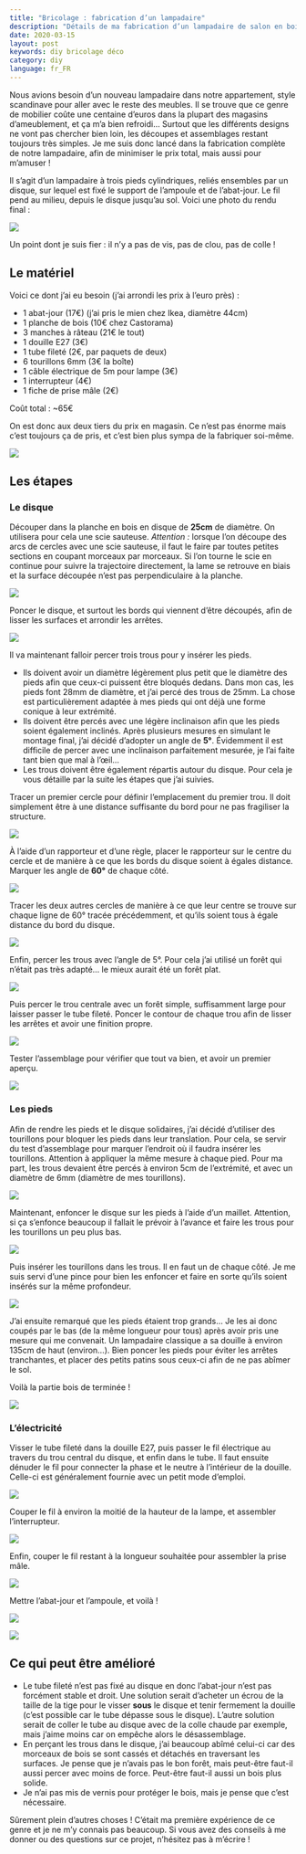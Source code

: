 ```yaml
---
title: "Bricolage : fabrication d’un lampadaire"
description: "Détails de ma fabrication d’un lampadaire de salon en bois."
date: 2020-03-15
layout: post
keywords: diy bricolage déco
category: diy
language: fr_FR
---
```


Nous avions besoin d’un nouveau lampadaire dans notre appartement, style
scandinave pour aller avec le reste des meubles. Il se trouve que ce genre de
mobilier coûte une centaine d’euros dans la plupart des magasins d’ameublement,
et ça m’a bien refroidi… Surtout que les différents designs ne vont pas chercher
bien loin, les découpes et assemblages restant toujours très simples. Je me suis
donc lancé dans la fabrication complète de notre lampadaire, afin de minimiser
le prix total, mais aussi pour m’amuser !

Il s’agit d’un lampadaire à trois pieds cylindriques, reliés ensembles par un
disque, sur lequel est fixé le support de l’ampoule et de l’abat-jour. Le fil
pend au milieu, depuis le disque jusqu’au sol. Voici une photo du rendu final :

![](/images/diy-lamp/18-final-2.jpg)

Un point dont je suis fier : il n’y a pas de vis, pas de clou, pas de colle !

## Le matériel

Voici ce dont j’ai eu besoin (j’ai arrondi les prix à l’euro près) :

- 1 abat-jour (17€) (j’ai pris le mien chez Ikea, diamètre 44cm)
- 1 planche de bois (10€ chez Castorama)
- 3 manches à râteau (21€ le tout)
- 1 douille E27 (3€)
- 1 tube fileté (2€, par paquets de deux)
- 6 tourillons 6mm (3€ la boîte)
- 1 câble électrique de 5m pour lampe (3€)
- 1 interrupteur (4€)
- 1 fiche de prise mâle (2€)

Coût total : ~65€

On est donc aux deux tiers du prix en magasin. Ce n’est pas énorme mais c’est
toujours ça de pris, et c’est bien plus sympa de la fabriquer soi-même. 

![](/images/diy-lamp/01-materiel.jpg)

## Les étapes

### Le disque

Découper dans la planche en bois en disque de **25cm** de diamètre. On utilisera
pour cela une scie sauteuse. *Attention :* lorsque l’on découpe des arcs de
cercles avec une scie sauteuse, il faut le faire par toutes petites sections en
coupant morceaux par morceaux. Si l’on tourne le scie en continue pour suivre la
trajectoire directement, la lame se retrouve en biais et la surface découpée
n’est pas perpendiculaire à la planche.

![](/images/diy-lamp/02-decoupe-disque.jpg)

Poncer le disque, et surtout les bords qui viennent d’être découpés, afin de
lisser les surfaces et arrondir les arrêtes.

![](/images/diy-lamp/03-ponce-disque.jpg)

Il va maintenant falloir percer trois trous pour y insérer les pieds.

- Ils doivent avoir un diamètre légèrement plus petit que le diamètre des pieds
  afin que ceux-ci puissent être bloqués dedans. Dans mon cas, les pieds font
  28mm de diamètre, et j’ai percé des trous de 25mm. La chose est
  particulièrement adaptée à mes pieds qui ont déjà une forme conique à leur
  extrémité.
- Ils doivent être percés avec une légère inclinaison afin que les pieds soient
  également inclinés. Après plusieurs mesures en simulant le montage final, j’ai
  décidé d’adopter un angle de **5°**. Évidemment il est difficile de percer
  avec une inclinaison parfaitement mesurée, je l’ai faite tant bien que mal à
  l’œil…
- Les trous doivent être également répartis autour du disque. Pour cela je vous
  détaille par la suite les étapes que j’ai suivies.

Tracer un premier cercle pour définir l’emplacement du premier trou. Il doit
simplement être à une distance suffisante du bord pour ne pas fragiliser la
structure.

![](/images/diy-lamp/04-premier-cercle-disque.jpg)

À l’aide d’un rapporteur et d’une règle, placer le rapporteur sur le centre du
cercle et de manière à ce que les bords du disque soient à égales distance.
Marquer les angle de **60°** de chaque côté.

![](/images/diy-lamp/05-rapporteur-disque.jpg)

Tracer les deux autres cercles de manière à ce que leur centre se trouve sur
chaque ligne de 60° tracée précédemment, et qu’ils soient tous à égale distance
du bord du disque.

![](/images/diy-lamp/06-trois-cercles-disque.jpg)

Enfin, percer les trous avec l’angle de 5°. Pour cela j’ai utilisé un forêt qui
n’était pas très adapté… le mieux aurait été un forêt plat.

![](/images/diy-lamp/07-percer-disque.jpg)

Puis percer le trou centrale avec un forêt simple, suffisamment large pour
laisser passer le tube fileté. Poncer le contour de chaque trou afin de lisser
les arrêtes et avoir une finition propre.

![](/images/diy-lamp/08-disque-final.jpg)

Tester l’assemblage pour vérifier que tout va bien, et avoir un premier aperçu.

![](/images/diy-lamp/09-test-assemblage.jpg)

### Les pieds

Afin de rendre les pieds et le disque solidaires, j’ai décidé d’utiliser des
tourillons pour bloquer les pieds dans leur translation. Pour cela, se servir du
test d’assemblage pour marquer l’endroit où il faudra insérer les tourillons.
Attention à appliquer la même mesure à chaque pied. Pour ma part, les trous
devaient être percés à environ 5cm de l’extrémité, et avec un diamètre de 6mm
(diamètre de mes tourillons).

![](/images/diy-lamp/10-trous-tourillons.jpg)

Maintenant, enfoncer le disque sur les pieds à l’aide d’un maillet. Attention,
si ça s’enfonce beaucoup il fallait le prévoir à l’avance et faire les trous
pour les tourillons un peu plus bas.

![](/images/diy-lamp/11-maillet-disque.jpg)

Puis insérer les tourillons dans les trous. Il en faut un de chaque côté. Je me
suis servi d’une pince pour bien les enfoncer et faire en sorte qu’ils soient
insérés sur la même profondeur.

![](/images/diy-lamp/12-enfoncer-tourillons.jpg)

J’ai ensuite remarqué que les pieds étaient trop grands… Je les ai donc coupés
par le bas (de la même longueur pour tous) après avoir pris une mesure qui me
convenait. Un lampadaire classique a sa douille à environ 135cm de haut
(environ…). Bien poncer les pieds pour éviter les arrêtes tranchantes, et placer
des petits patins sous ceux-ci afin de ne pas abîmer le sol.

Voilà la partie bois de terminée !

![](/images/diy-lamp/13-final-bois.jpg)

### L’électricité

Visser le tube fileté dans la douille E27, puis passer le fil électrique au
travers du trou central du disque, et enfin dans le tube. Il faut ensuite
dénuder le fil pour connecter la phase et le neutre à l’intérieur de la douille.
Celle-ci est généralement fournie avec un petit mode d’emploi.

![](/images/diy-lamp/14-assemblage-douille.jpg)

Couper le fil à environ la moitié de la hauteur de la lampe, et assembler
l’interrupteur.

![](/images/diy-lamp/15-assemblage-interrupteur.jpg)

Enfin, couper le fil restant à la longueur souhaitée pour assembler la prise
mâle.

![](/images/diy-lamp/16-assemblage-prise.jpg)

Mettre l’abat-jour et l’ampoule, et voilà !

![](/images/diy-lamp/17-final-1.jpg)

![](/images/diy-lamp/18-final-2.jpg)

## Ce qui peut être amélioré

- Le tube fileté n’est pas fixé au disque en donc l’abat-jour n’est pas
  forcément stable et droit. Une solution serait d’acheter un écrou de la taille
  de la tige pour le visser **sous** le disque et tenir fermement la douille
  (c’est possible car le tube dépasse sous le disque). L’autre solution serait
  de coller le tube au disque avec de la colle chaude par exemple, mais j’aime
  moins car on empêche alors le désassemblage.
- En perçant les trous dans le disque, j’ai beaucoup abîmé celui-ci car des
  morceaux de bois se sont cassés et détachés en traversant les surfaces. Je
  pense que je n’avais pas le bon forêt, mais peut-être faut-il aussi percer
  avec moins de force. Peut-être faut-il aussi un bois plus solide.
- Je n’ai pas mis de vernis pour protéger le bois, mais je pense que c’est
  nécessaire.

Sûrement plein d’autres choses ! C’était ma première expérience de ce genre et
je ne m’y connais pas beaucoup. Si vous avez des conseils à me donner ou des
questions sur ce projet, n’hésitez pas à m’écrire !

